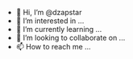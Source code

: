 - 👋 Hi, I’m @dzapstar
- 👀 I’m interested in ...
- 🌱 I’m currently learning ...
- 💞️ I’m looking to collaborate on ...
- 📫 How to reach me ...

<!---
dzapstar/dzapstar is a ✨ special ✨ repository because its `README.md` (this file) appears on your GitHub profile.
You can click the Preview link to take a look at your changes.
--->
